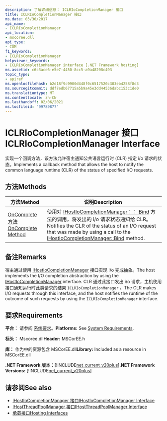 ```yaml
---
description: 了解详细信息： ICLRIoCompletionManager 接口
title: ICLRIoCompletionManager 接口
ms.date: 03/30/2017
api_name:
- ICLRIoCompletionManager
api_location:
- mscoree.dll
api_type:
- COM
f1_keywords:
- ICLRIoCompletionManager
helpviewer_keywords:
- ICLRIoCompletionManager interface [.NET Framework hosting]
ms.assetid: c6c3ace6-e5e7-4450-8cc5-a9a48208c493
topic_type:
- apiref
ms.openlocfilehash: b2d18f9c9900d448f0c6517520c303eb4258f8d3
ms.sourcegitcommit: ddf7edb67715a5b9a45e3dd44536dabc153c1de0
ms.translationtype: MT
ms.contentlocale: zh-CN
ms.lasthandoff: 02/06/2021
ms.locfileid: "99789877"
---
```

# <a name="iclriocompletionmanager-interface"></a><span data-ttu-id="0e903-103">ICLRIoCompletionManager 接口</span><span class="sxs-lookup"><span data-stu-id="0e903-103">ICLRIoCompletionManager Interface</span></span>

<span data-ttu-id="0e903-104">实现一个回调方法，该方法允许宿主通知公共语言运行时 (CLR) 指定 i/o 请求的状态。</span><span class="sxs-lookup"><span data-stu-id="0e903-104">Implements a callback method that allows the host to notify the common language runtime (CLR) of the status of specified I/O requests.</span></span>  
  
## <a name="methods"></a><span data-ttu-id="0e903-105">方法</span><span class="sxs-lookup"><span data-stu-id="0e903-105">Methods</span></span>  
  
|<span data-ttu-id="0e903-106">方法</span><span class="sxs-lookup"><span data-stu-id="0e903-106">Method</span></span>|<span data-ttu-id="0e903-107">说明</span><span class="sxs-lookup"><span data-stu-id="0e903-107">Description</span></span>|  
|------------|-----------------|  
|[<span data-ttu-id="0e903-108">OnComplete 方法</span><span class="sxs-lookup"><span data-stu-id="0e903-108">OnComplete Method</span></span>](iclriocompletionmanager-oncomplete-method.md)|<span data-ttu-id="0e903-109">使用对 [IHostIoCompletionManager：： Bind](ihostiocompletionmanager-bind-method.md) 方法的调用，将发出的 i/o 请求状态通知给 CLR。</span><span class="sxs-lookup"><span data-stu-id="0e903-109">Notifies the CLR of the status of an I/O request that was made by using a call to the [IHostIoCompletionManager::Bind](ihostiocompletionmanager-bind-method.md) method.</span></span>|  
  
## <a name="remarks"></a><span data-ttu-id="0e903-110">备注</span><span class="sxs-lookup"><span data-stu-id="0e903-110">Remarks</span></span>  

 <span data-ttu-id="0e903-111">宿主通过使用 [IHostIoCompletionManager](ihostiocompletionmanager-interface.md) 接口实现 i/o 完成抽象。</span><span class="sxs-lookup"><span data-stu-id="0e903-111">The host implements the I/O completion abstraction by using the [IHostIoCompletionManager](ihostiocompletionmanager-interface.md) interface.</span></span> <span data-ttu-id="0e903-112">CLR 通过此接口发出 i/o 请求，主机使用接口通知运行时此类请求的结果 `ICLRIoCompletionManager` 。</span><span class="sxs-lookup"><span data-stu-id="0e903-112">The CLR makes I/O requests through this interface, and the host notifies the runtime of the outcome of such requests by using the `ICLRIoCompletionManager` interface.</span></span>  
  
## <a name="requirements"></a><span data-ttu-id="0e903-113">要求</span><span class="sxs-lookup"><span data-stu-id="0e903-113">Requirements</span></span>  

 <span data-ttu-id="0e903-114">**平台：** 请参阅 [系统要求](../../get-started/system-requirements.md)。</span><span class="sxs-lookup"><span data-stu-id="0e903-114">**Platforms:** See [System Requirements](../../get-started/system-requirements.md).</span></span>  
  
 <span data-ttu-id="0e903-115">**标头：** Mscoree.dll</span><span class="sxs-lookup"><span data-stu-id="0e903-115">**Header:** MSCorEE.h</span></span>  
  
 <span data-ttu-id="0e903-116">**库：** 作为中的资源包含 MSCorEE.dll</span><span class="sxs-lookup"><span data-stu-id="0e903-116">**Library:** Included as a resource in MSCorEE.dll</span></span>  
  
 <span data-ttu-id="0e903-117">**.NET Framework 版本：**[!INCLUDE[net_current_v20plus](../../../../includes/net-current-v20plus-md.md)]</span><span class="sxs-lookup"><span data-stu-id="0e903-117">**.NET Framework Versions:** [!INCLUDE[net_current_v20plus](../../../../includes/net-current-v20plus-md.md)]</span></span>  
  
## <a name="see-also"></a><span data-ttu-id="0e903-118">请参阅</span><span class="sxs-lookup"><span data-stu-id="0e903-118">See also</span></span>

- [<span data-ttu-id="0e903-119">IHostIoCompletionManager 接口</span><span class="sxs-lookup"><span data-stu-id="0e903-119">IHostIoCompletionManager Interface</span></span>](ihostiocompletionmanager-interface.md)
- [<span data-ttu-id="0e903-120">IHostThreadPoolManager 接口</span><span class="sxs-lookup"><span data-stu-id="0e903-120">IHostThreadPoolManager Interface</span></span>](ihostthreadpoolmanager-interface.md)
- [<span data-ttu-id="0e903-121">承载接口</span><span class="sxs-lookup"><span data-stu-id="0e903-121">Hosting Interfaces</span></span>](hosting-interfaces.md)
